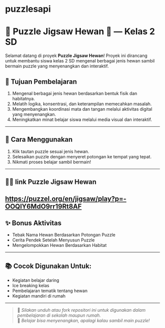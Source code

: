 # puzzlesapi
# 🧩 Puzzle Jigsaw Hewan 🐾 — Kelas 2 SD

Selamat datang di proyek **Puzzle Jigsaw Hewan**! Proyek ini dirancang untuk membantu siswa kelas 2 SD mengenal berbagai jenis hewan sambil bermain puzzle yang menyenangkan dan interaktif.

## 🎯 Tujuan Pembelajaran

1. Mengenal berbagai jenis hewan berdasarkan bentuk fisik dan habitatnya.
2. Melatih logika, konsentrasi, dan keterampilan memecahkan masalah.
3. Mengembangkan koordinasi mata dan tangan melalui aktivitas digital yang menyenangkan.
4. Meningkatkan minat belajar siswa melalui media visual dan interaktif.

---

## 📌 Cara Menggunakan

1. Klik tautan puzzle sesuai jenis hewan.
2. Selesaikan puzzle dengan menyeret potongan ke tempat yang tepat.
3. Nikmati proses belajar sambil bermain!

---

## 🐶🦁 link Puzzle Jigsaw Hewan
https://puzzel.org/en/jigsaw/play?p=-OOQlY6MdO9rr19Rt8AF
---

## ✨ Bonus Aktivitas

- Tebak Nama Hewan Berdasarkan Potongan Puzzle
- Cerita Pendek Setelah Menyusun Puzzle
- Mengelompokkan Hewan Berdasarkan Habitat

---

## 📚 Cocok Digunakan Untuk:

- Kegiatan belajar daring
- Ice breaking kelas
- Pembelajaran tematik tentang hewan
- Kegiatan mandiri di rumah

---

> 📝 *Silakan unduh atau fork repositori ini untuk digunakan dalam pembelajaran di sekolah maupun rumah.*  
> 🎒 *Belajar bisa menyenangkan, apalagi kalau sambil main puzzle!*

